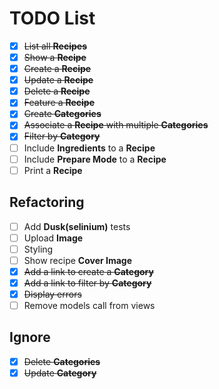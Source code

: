 # TODO List

- [x] ~~List all **Recipes**~~
- [x] ~~Show a **Recipe**~~
- [x] ~~Create a **Recipe**~~
- [x] ~~Update a **Recipe**~~
- [x] ~~Delete a **Recipe**~~
- [x] ~~Feature a **Recipe**~~
- [x] ~~Create **Categories**~~
- [x] ~~Associate a **Recipe** with multiple **Categories**~~
- [x] ~~Filter by **Category**~~
- [ ] Include **Ingredients** to a **Recipe**
- [ ] Include **Prepare Mode** to a **Recipe**
- [ ] Print a **Recipe**

## Refactoring
- [ ] Add **Dusk(selinium)** tests
- [ ] Upload **Image**
- [ ] Styling
- [ ] Show recipe **Cover Image**
- [x] ~~Add a link to create a **Category**~~
- [x] ~~Add a link to filter by **Category**~~
- [x] ~~Display errors~~
- [ ] Remove models call from views

## Ignore

- [x] ~~Delete **Categories**~~
- [x] ~~Update **Category**~~
